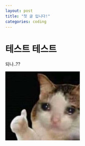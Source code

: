 ```yaml
---
layout: post
title: "첫 글 입니다!"
categories: coding
---
```




# 테스트 테스트



되나..??





![thumbcat](..\images\2023-09-26-first\thumbcat-1695744564708-1.jpg)






